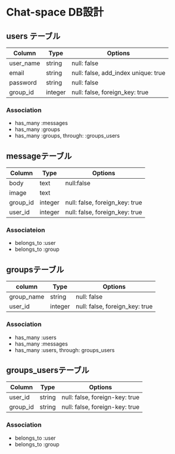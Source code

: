 # Chat-space DB設計


## users テーブル
|Column|Type|Options|
|------|----|-------|
|user_name|string|null: false|
|email|string|null: false, add_index  unique: true|
|password|string|null: false|
|group_id|integer|null: false, foreign_key: true|

### Association
- has_many :messages
- has_many :groups
- has_many  :groups,  through:  :groups_users


## messageテーブル
|Column|Type|Options|
|------|----|-------|
|body|text|null:false|
|image|text||
|group_id|integer|null: false, foreign_key: true|
|user_id|integer|null: false, foreign_key: true|

### Associateion
- belongs_to :user
- belongs_to :group


## groupsテーブル
|column|Type|Options|
|------|----|------|
|group_name|string|null: false|
|user_id|integer|null: false, foreign_key: true|

### Association
- has_many :users
- has_many :messages
- has_many :users,  through:  groups_users


## groups_usersテーブル
|Column|Type|Options|
|------|----|-------|
|user_id|string|null: false, foreign-key: true|
|group_id|string|null: false, foreign-key: true|

### Association
- belongs_to :user
- belongs_to :group